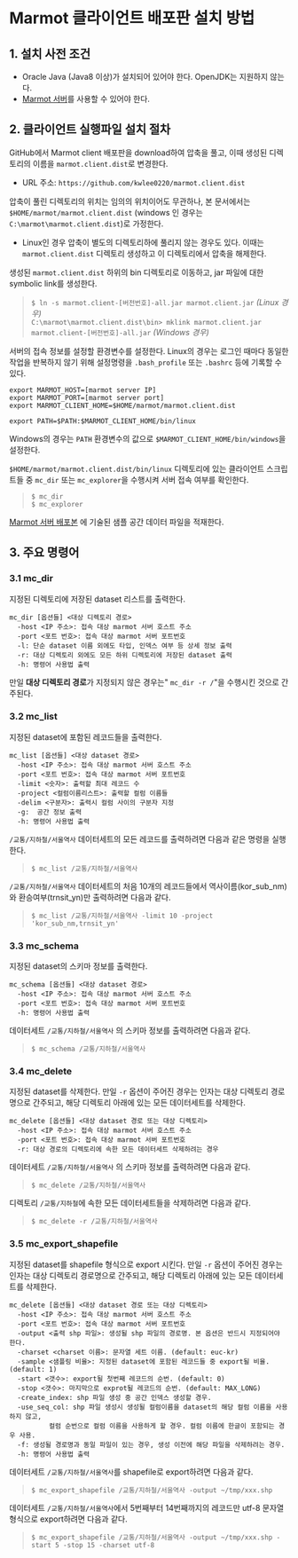 # Marmot 클라이언트 배포판 설치 방법

## 1. 설치 사전 조건
* Oracle Java (Java8 이상)가 설치되어 있어야 한다. OpenJDK는 지원하지 않는다.
* [Marmot 서버](https://github.com/kwlee0220/marmot.server.dist)를 사용할 수 있어야 한다.

## 2. 클라이언트 실행파일 설치 절차

GitHub에서 Marmot client 배포판을 download하여 압축을 풀고, 이때 생성된 디렉토리의
이름을 `marmot.client.dist`로 변경한다.
* URL 주소: `https://github.com/kwlee0220/marmot.client.dist`

압축이 풀린 디렉토리의 위치는 임의의 위치이어도 무관하나, 본 문서에서는 `$HOME/marmot/marmot.client.dist`
(windows 인 경우는 `C:\marmot\marmot.client.dist`)로 가정한다.
* Linux인 경우 압축이 별도의 디렉토리하에 풀리지 않는 경우도 있다.
	이때는 `marmot.client.dist` 디렉토리 생성하고 이 디렉토리에서 압축을 해제한다.

생성된 `marmot.client.dist` 하위의 bin 디렉토리로 이동하고, jar 파일에 대한 symbolic link를 생성한다.
>`$ ln -s marmot.client-[버전번호]-all.jar marmot.client.jar` *(Linux 경우)*</br>
> `C:\marmot\marmot.client.dist\bin> mklink marmot.client.jar marmot.client-[버전번호]-all.jar` *(Windows 경우)*

서버의 접속 정보를 설정할 환경변수를 설정한다. Linux의 경우는 로그인 때마다 동일한 작업을
반복하지 않기 위해 설정명령을 `.bash_profile` 또는 `.bashrc` 등에 기록할 수 있다.
<pre><code>export MARMOT_HOST=[marmot server IP]
export MARMOT_PORT=[marmot server port]
export MARMOT_CLIENT_HOME=$HOME/marmot/marmot.client.dist

export PATH=$PATH:$MARMOT_CLIENT_HOME/bin/linux
</code></pre>
Windows의 경우는 `PATH` 환경변수의 값으로 `$MARMOT_CLIENT_HOME/bin/windows`을 설정한다.

`$HOME/marmot/marmot.client.dist/bin/linux` 디렉토리에 있는 클라이언트 스크립트들 중 `mc_dir` 또는
`mc_explorer`을 수행시켜 서버 접속 여부를 확인한다.
>`$ mc_dir` </br>
>`$ mc_explorer`

[Marmot 서버 배포본](https://github.com/kwlee0220/marmot.server.dist) 에 기술된 샘플 공간 데이터 파일을
적재한다.

## 3. 주요 명령어

### 3.1 mc_dir
지정된 디렉토리에 저장된 dataset 리스트를 출력한다.
<pre><code>mc_dir [옵션들] <대상 디렉토리 경로>
  -host &ltIP 주소>: 접속 대상 marmot 서버 호스트 주소
  -port &lt포트 번호>: 접속 대상 marmot 서버 포트번호
  -l: 단순 dataset 이름 외에도 타입, 인덱스 여부 등 상세 정보 출력
  -r: 대상 디렉토리 외에도 모든 하위 디렉토리에 저장된 dataset 출력
  -h: 명령어 사용법 출력
</code></pre>
만일 **대상 디렉토리 경로**가 지정되지 않은 경우는" `mc_dir -r /`"을 수행시킨 것으로 간주된다.

### 3.2 mc_list
지정된 dataset에 포함된 레코드들을 출력한다.
<pre><code>mc_list [옵션들] <대상 dataset 경로>
  -host &ltIP 주소>: 접속 대상 marmot 서버 호스트 주소
  -port &lt포트 번호>: 접속 대상 marmot 서버 포트번호
  -limit &lt숫자>: 출력할 최대 레코드 수
  -project &lt컬럼이름리스트>: 출력할 컬럼 이름들
  -delim &lt구분자>: 출력시 컬럼 사이의 구분자 지정
  -g:  공간 정보 출력
  -h: 명령어 사용법 출력
</code></pre>
`/교통/지하철/서울역사` 데이터세트의 모든 레코드를 출력하려면 다음과 같은 명령을 실행한다.
>`$ mc_list /교통/지하철/서울역사`

`/교통/지하철/서울역사` 데이터세트의 처음 10개의 레코드들에서 역사이름(kor_sub_nm)와
환승여부(trnsit_yn)만 출력하려면 다음과 같다.
>`$ mc_list /교통/지하철/서울역사 -limit 10 -project 'kor_sub_nm,trnsit_yn'`

### 3.3 mc_schema
지정된 dataset의 스키마 정보를 출력한다.
<pre><code>mc_schema [옵션들] <대상 dataset 경로>
  -host &ltIP 주소>: 접속 대상 marmot 서버 호스트 주소
  -port &lt포트 번호>: 접속 대상 marmot 서버 포트번호
  -h: 명령어 사용법 출력
</code></pre>
데이터세트 `/교통/지하철/서울역사` 의 스키마 정보를 출력하려면 다음과 같다.
>`$ mc_schema /교통/지하철/서울역사`

### 3.4 mc_delete
지정된 dataset를 삭제한다.
만일 `-r` 옵션이 주어진 경우는 인자는 대상 디렉토리 경로명으로 간주되고,
해당 디렉토리 아래에 있는 모든 데이터세트를 삭제한다.
<pre><code>mc_delete [옵션들] <대상 dataset 경로 또는 대상 디렉토리>
  -host &ltIP 주소>: 접속 대상 marmot 서버 호스트 주소
  -port &lt포트 번호>: 접속 대상 marmot 서버 포트번호
  -r: 대상 경로의 디렉토리에 속한 모든 데이터세트 삭제하려는 경우
</code></pre>
데이터세트 `/교통/지하철/서울역사` 의 스키마 정보를 출력하려면 다음과 같다.
>`$ mc_delete /교통/지하철/서울역사`

디렉토리 `/교통/지하철`에 속한 모든 데이터세트들을 삭제하려면 다음과 같다.
>`$ mc_delete -r /교통/지하철/서울역사`

### 3.5 mc_export_shapefile
지정된 dataset를 shapefile 형식으로 export 시킨다.
만일 `-r` 옵션이 주어진 경우는 인자는 대상 디렉토리 경로명으로 간주되고,
해당 디렉토리 아래에 있는 모든 데이터세트를 삭제한다.
<pre><code>mc_delete [옵션들] <대상 dataset 경로 또는 대상 디렉토리>
  -host &ltIP 주소>: 접속 대상 marmot 서버 호스트 주소
  -port &lt포트 번호>: 접속 대상 marmot 서버 포트번호
  -output &lt출력 shp 파일>: 생성될 shp 파일의 경로명. 본 옵션은 반드시 지정되어야 한다.
  -charset &ltcharset 이름>: 문자열 세트 이름. (default: euc-kr)
  -sample &lt샘플링 비율>: 지정된 dataset에 포함된 레코드들 중 export될 비율. (default: 1)
  -start &lt갯수>: export될 첫번째 레코드의 순번. (default: 0)
  -stop &lt갯수>: 마지막으로 exprot될 레코드의 순번. (default: MAX_LONG)
  -create_index: shp 파일 생성 중 공간 인덱스 생성할 경우.
  -use_seq_col: shp 파일 생성시 생성될 컬럼이름을 dataset의 해당 컬럼 이름을 사용하지 않고,
          컬럼 순번으로 컬럼 이름을 사용하게 할 경우. 컬럼 이름에 한글이 포함되는 경우 사용.
  -f: 생성될 경로명과 동일 파일이 있는 경우, 생성 이전에 해당 파일을 삭제하려는 경우.
  -h: 명령어 사용법 출력
</code></pre>
데이터세트 `/교통/지하철/서울역사`를 shapefile로 export하려면 다음과 같다.
>`$ mc_export_shapefile /교통/지하철/서울역사 -output ~/tmp/xxx.shp`

데이터세트 `/교통/지하철/서울역사`에서 5번째부터 14번째까지의 레코드만 utf-8 문자열 형식으로 export하려면 다음과 같다.
>`$ mc_export_shapefile /교통/지하철/서울역사 -output ~/tmp/xxx.shp -start 5 -stop 15 -charset utf-8`
